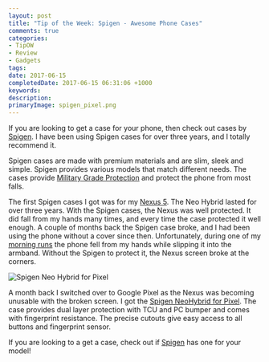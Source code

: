 ```yaml
---
layout: post
title: "Tip of the Week: Spigen - Awesome Phone Cases"
comments: true
categories: 
- TipOW
- Review
- Gadgets
tags: 
date: 2017-06-15
completedDate: 2017-06-15 06:31:06 +1000
keywords: 
description: 
primaryImage: spigen_pixel.png
---
```


If you are looking to get a case for your phone, then check out cases by [Spigen](https://www.spigen.com/). I have been using Spigen cases for over three years, and I totally recommend it. 

Spigen cases are made with premium materials and are slim, sleek and simple. Spigen provides various models that match different needs. The cases provide [Military Grade Protection](https://www.spigen.com/pages/military-grade) and protect the phone from most falls.

The first Spigen cases I got was for my [Nexus 5](http://www.rahulpnath.com/blog/review-two-months-and-counting-android-and-nexus-5/). The Neo Hybrid lasted for over three years. With the Spigen cases, the Nexus was well protected. It did fall from my hands many times, and every time the case protected it well enough. A couple of months back the Spigen case broke, and I had been using the phone without a cover since then. Unfortunately, during one of my [morning runs](http://www.rahulpnath.com/blog/three_months_to_a_half_marathon/) the phone fell from my hands while slipping it into the armband. Without the Spigen to protect it, the Nexus screen broke at the corners.

<img src="{{site.images_root}}/spigen_pixel.png" alt="Spigen Neo Hybrid for Pixel" class="center" />

A month back I switched over to Google Pixel as the Nexus was becoming unusable with the broken screen. I got the [Spigen NeoHybrid for Pixel](https://www.spigen.com/collections/pixel/products/google-pixel-case-neo-hybrid?variant=29248762049). The case provides dual layer protection with TCU and PC bumper and comes with fingerprint resistance. The precise cutouts give easy access to all buttons and fingerprint sensor.

If you are looking to a get a case, check out if [Spigen](https://www.spigen.com/) has one for your model!
